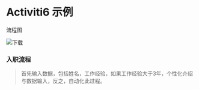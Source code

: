 # Activiti6 示例

流程图

![下载](D:\系统文件夹\Users\18204\Desktop\下载.png)

### 入职流程

> 首先输入数据，包括姓名，工作经验，如果工作经验大于3年，个性化介绍与数据输入，反之，自动化此过程。





